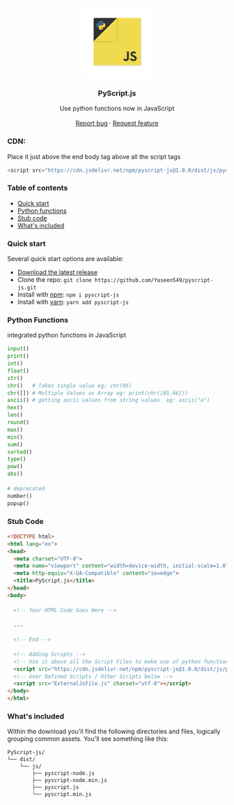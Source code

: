 <p align="center">
  <a href="https://syberstar.netlify.com/">
    <img src="https://github.com/Yaseen549/pyscript-js/blob/main/imgs/logo.png" alt="PyScript.js logo" width="165" height="165">
  </a>
</p>

<h3 align="center">PyScript.js</h3>

<p align="center">
Use python functions now in JavaScript
  <br>
  <br>
  <a href="https://github.com/Yaseen549/pyscript-js/issues/new?assignees=-&labels=bug&template=bug_report.yml">Report bug</a>
  ·
  <a href="https://github.com/Yaseen549/PyScript-js/issues/new?assignees=&labels=feature&template=feature_request.yml">Request feature</a>
</p>

### CDN:
<p>Place it just above the end body tag above all the script tags</p>

```js
<script src="https://cdn.jsdelivr.net/npm/pyscript-js@1.0.0/dist/js/pyscript.min.js" charset="utf-8"></script>
```

### Table of contents
- [Quick start](#quick-start)
- [Python functions](#python-functions)
- [Stub code](#stub-code)
- [What's included](#whats-included)
<!-- - [Bugs and feature requests](#bugs-and-feature-requests) -->

### Quick start
Several quick start options are available:

- [Download the latest release](https://github.com/Yaseen549/pyscript-js/archive/refs/tags/v1.0.0-alpha.zip)
- Clone the repo: `git clone https://github.com/Yaseen549/pyscript-js.git`
- Install with [npm](https://www.npmjs.com/): `npm i pyscript-js`
- Install with [yarn](https://www.yarnpkg.com): `yarn add pyscript-js`

<!-- Read the [Getting started page](https://pyscript.syberstar.com/) for information on the Library contents, templates, examples, and more. -->

### Python Functions
integrated python functions in JavaScript
```python
input()
print()
int()
float()
str()
chr()   # Takes single value eg: chr(95)
chr([]) # Multiple Values as Array eg: print(chr([65,66]))
ascii() # getting ascii values from string values. eg: ascii("a")
hex()
len()
round()
max()
min()
sum()
sorted()
type()
pow()
abs()

# deprecated
number()
popup()
```

### Stub Code
```html
<!DOCTYPE html>
<html lang="en">
<head>
  <meta charset="UTF-8">
  <meta name="viewport" content="width=device-width, initial-scale=1.0">
  <meta http-equiv="X-UA-Compatible" content="ie=edge">
  <title>PyScript.js</title>
</head>
<body>

  <!-- Your HTML Code Goes Here -->

  ...

  <!-- End -->

  <!-- Adding Scripts -->
  <!-- Use it above all the Script Files to make use of python functions -->
  <script src="https://cdn.jsdelivr.net/npm/pyscript-js@1.0.0/dist/js/pyscript.min.js" charset="utf-8"></script>
  <!-- User Defined Scripts / Other Scripts below -->
  <script src="ExternalJsFile.js" charset="utf-8"></script>
</body>
</html>

```

### What's included
Within the download you'll find the following directories and files, logically grouping common assets. You'll see something like this:

```
PyScript-js/
└── dist/
    └── js/
        ├── pyscript-node.js
        ├── pyscript-node.min.js
        ├── pyscript.js
        └── pyscript.min.js
```

<!-- ## Bugs and feature requests

Have a bug or a feature request? Please first read the [issue guidelines](https://github.com/Yaseen549/pyscript-js/blob/main/.github/CONTRIBUTING.md) (Yet to Create) and search for existing and closed issues. If your problem or idea is not addressed yet, [please open a new issue](https://github.com/Yaseen549/pyscript-js/issues/new). -->
